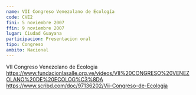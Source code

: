 ```yaml
---
name: VII Congreso Venezolano de Ecología
code: CVE2
fini: 5 noviembre 2007
ffin: 9 noviembre 2007
lugar: Ciudad Guayana
participacion: Presentacion oral
tipo: Congreso
ambito: Nacional
---
```


VII Congreso Venezolano de Ecologia
https://www.fundacionlasalle.org.ve/videos/VII%20CONGRESO%20VENEZOLANO%20DE%20ECOLOG%C3%8DA
https://www.scribd.com/doc/97136202/Vii-Congreso-de-Ecologia
